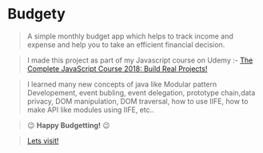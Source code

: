 # Budgety

> A simple monthly budget app which helps to track income and expense and help you to take an efficient financial decision. 

> I made this project as part of my Javascript course on Udemy :- [The Complete JavaScript Course 2018: Build Real Projects!](https://www.udemy.com/the-complete-javascript-course/)

> I learned many new concepts of java like Modular pattern Developement, event bubling, event delegation, prototype chain,data privacy, DOM manipulation, DOM traversal, how to use IIFE, how to make API like modules using IIFE, etc..

> :wink: **Happy Budgetting!** :wink:

> [Lets visit!](https://chiragchevli.github.io/projects/Budgety/ "Yayy!!")



